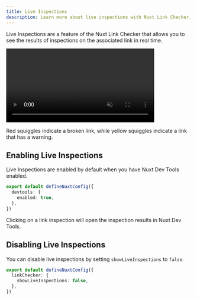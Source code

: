 ```yaml
---
title: Live Inspections
description: Learn more about live inspections with Nuxt Link Checker.
---
```


Live Inspections are a feature of the Nuxt Link Checker that allows you to see the results of inspections
on the associated link in real time.

<video src="https://user-images.githubusercontent.com/5326365/257094687-84516191-0e0f-4606-a1c5-36ed85c35734.webm" data-canonical-src="https://user-images.githubusercontent.com/5326365/257094687-84516191-0e0f-4606-a1c5-36ed85c35734.webm" controls="controls" muted="muted" class="d-block rounded-bottom-2 border-top width-fit" style="max-height:640px; min-height: 200px">
  </video>

Red squiggles indicate a broken link, while yellow squiggles indicate a link that has a warning.

## Enabling Live Inspections

Live Inspections are enabled by default when you have Nuxt Dev Tools enabled.

```ts [nuxt.config.ts]
export default defineNuxtConfig({
  devtools: {
    enabled: true,
  },
})
```

Clicking on a link inspection will open the inspection results in Nuxt Dev Tools.

## Disabling Live Inspections

You can disable live inspections by setting `showLiveInspections` to `false`.

```ts [nuxt.config.ts]
export default defineNuxtConfig({
  linkChecker: {
    showLiveInspections: false,
  },
})
```
